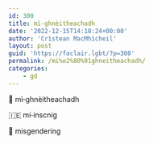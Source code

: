 ```yaml
---
id: 300
title: mì‑ghnèitheachadh
date: '2022-12-15T14:18:24+00:00'
author: 'Crìstean MacMhìcheil'
layout: post
guid: 'https://faclair.lgbt/?p=300'
permalink: /mi%e2%80%91ghneitheachadh/
categories:
    - gd
---
```


&#x1f3f4;&#xe0067;&#xe0062;&#xe0073;&#xe0063;&#xe0074;&#xe007f; mì‑ghnèitheachadh

&#x1f1ee;&#x1f1ea; mí‑inscnig

&#x1f3f4;&#xe0067;&#xe0062;&#xe0065;&#xe006e;&#xe0067;&#xe007f; misgendering